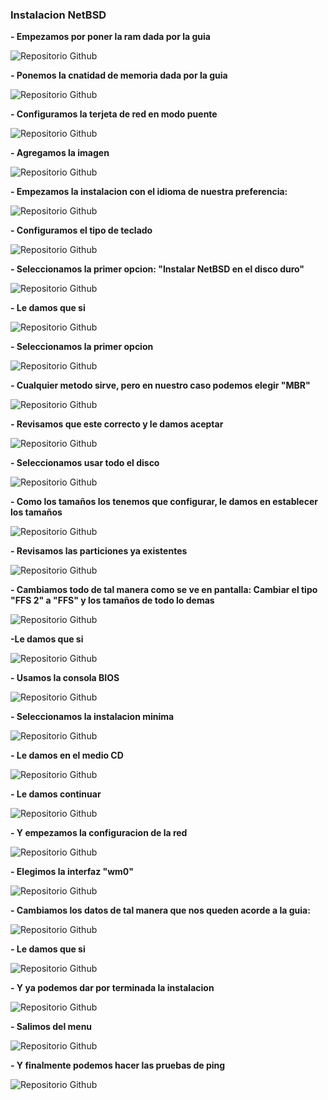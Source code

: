 ### Instalacion NetBSD
**- Empezamos por poner la ram dada por la guia**

![Repositorio Github](Imagenes/Captura1.jpg)

**- Ponemos la cnatidad de memoria dada por la guia**

![Repositorio Github](Imagenes/Captura2.jpg)

**- Configuramos la terjeta de red en modo puente**

![Repositorio Github](Imagenes/Captura3.jpg)

**- Agregamos la imagen**

![Repositorio Github](Imagenes/Captura4.jpg)


**- Empezamos la instalacion con el idioma de nuestra preferencia:**

![Repositorio Github](Imagenes/Captura5.jpg)

**- Configuramos el tipo de teclado**

![Repositorio Github](Imagenes/Captura6.jpg)

**- Seleccionamos la primer opcion: "Instalar NetBSD en el disco duro"**

![Repositorio Github](Imagenes/Captura7.jpg)

**- Le damos que si**

![Repositorio Github](Imagenes/Captura10.jpg)

**- Seleccionamos la primer opcion**

![Repositorio Github](Imagenes/Captura11.jpg)

**- Cualquier metodo sirve, pero en nuestro caso podemos elegir "MBR"**

![Repositorio Github](Imagenes/Captura12.jpg)

**- Revisamos que este correcto y le damos aceptar**

![Repositorio Github](Imagenes/Captura13.jpg)

**- Seleccionamos usar todo el disco**

![Repositorio Github](Imagenes/Captura14.jpg)

**- Como los tamaños los tenemos que configurar, le damos en establecer los tamaños**

![Repositorio Github](Imagenes/Captura15.jpg)

**- Revisamos las particiones ya existentes**

![Repositorio Github](Imagenes/Captura16.jpg)

**- Cambiamos todo de tal manera como se ve en pantalla: Cambiar el tipo "FFS 2" a "FFS" y los tamaños de todo lo demas**

![Repositorio Github](Imagenes/Captura17.jpg)

**-Le damos que si**

![Repositorio Github](Imagenes/Captura18.jpg)

**- Usamos la consola BIOS**

![Repositorio Github](Imagenes/Captura19.jpg)

**- Seleccionamos la instalacion minima**

![Repositorio Github](Imagenes/Captura20.jpg)

**- Le damos en el medio CD**

![Repositorio Github](Imagenes/Captura21.jpg)

**- Le damos continuar**

![Repositorio Github](Imagenes/Captura22.jpg)

**- Y empezamos la configuracion de la red**

![Repositorio Github](Imagenes/Captura23.jpg)

**- Elegimos la interfaz "wm0"**

![Repositorio Github](Imagenes/Captura24.jpg)

**- Cambiamos los datos de tal manera que nos queden acorde a la guia:**

![Repositorio Github](Imagenes/Captura25.jpg)

**- Le damos que si**

![Repositorio Github](Imagenes/Captura26.jpg)

**- Y ya podemos dar por terminada la instalacion**

![Repositorio Github](Imagenes/Captura27.jpg)

**- Salimos del menu**

![Repositorio Github](Imagenes/Captura28.jpg)

**- Y finalmente podemos hacer las pruebas de ping**

![Repositorio Github](Imagenes/Captura29.jpg)
